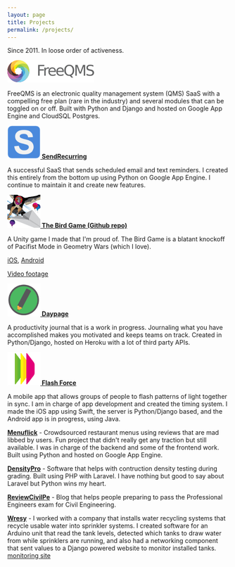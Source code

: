 ```yaml
---
layout: page
title: Projects
permalink: /projects/
---
```


Since 2011. In loose order of activeness.

**[<img src="/assets/fqms.png" width="197">](http://freeqms.com)**

FreeQMS is an electronic quality management system (QMS) SaaS with a compelling free plan (rare in the industry) and several modules that can be toggled on or off. Built with Python and Django and hosted on Google App Engine and CloudSQL Postgres.

**[<img src="/assets/sr-s.png" width="75"> SendRecurring](http://www.sendrecurring.com)**

A successful SaaS that sends scheduled email and text reminders. I created this entirely from the bottom up using Python on Google App Engine. I continue to maintain it and create new features.

**[<img src="/assets/birdgame.png" width="75"> The Bird Game (Github repo)](https://github.com/sponrad/thebirdgame)**

A Unity game I made that I'm proud of. The Bird Game is a blatant knockoff of Pacifist Mode in Geometry Wars (which I love). 

[iOS](https://apps.apple.com/us/app/the-bird-game-stop-the-flock/id1135939947), [Android](https://play.google.com/store/apps/details?id=com.VistaSpaClub.TheBirdGame)

[Video footage](https://www.youtube.com/watch?v=V1S690r_zy4)

**[<img src="/assets/DayPage.png" width="75"> Daypage](https://daypage.co)**

A productivity journal that is a work in progress. Journaling what you have accomplished makes you motivated and keeps teams on track. Created in Python/Django, hosted on Heroku with a lot of third party APIs.

**[<img src="/assets/fficon.png" width="75"> Flash Force](http://www.flashforceapp.com)**

A mobile app that allows groups of people to flash patterns of light together in sync. I am in charge of app development and created the timing system. I made the iOS app using Swift, the server is Python/Django based, and the Android app is in progress, using Java.

**[Menuflick](http://www.menuflick.com)** - Crowdsourced restaurant menus using reviews that are mad libbed by users. Fun project that didn't really get any traction but still available. I was in charge of the backend and some of the frontend work. Built using Python and hosted on Google App Engine.

**[DensityPro](http://www.densitypro.com)** - Software that helps with contruction density testing during grading. Built using PHP with Laravel. I have nothing but good to say about Laravel but Python wins my heart.

**[ReviewCivilPe](http://www.reviewcivilpe.com)** - Blog that helps people preparing to pass the Professional Engineers exam for Civil Engineering.

**[Wresy](http://www.wresy.com)** - I worked with a company that installs water recycling systems that recycle usable water into sprinkler systems. I created software for an Arduino unit that read the tank levels, detected which tanks to draw water from while sprinklers are running, and also had a networking component that sent values to a Django powered website to monitor installed tanks. [monitoring site](http://wresy.devlabtech.com)

